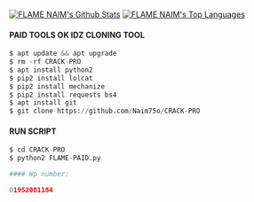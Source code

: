 <br/>
      <a href="https://github.com/Naim75o/github-readme-stats"><img alt="FLAME NAIM's Github Stats" src="https://github-readme-stats.vercel.app/api?username=Naim75o&show_icons=true&count_private=true&theme=react&hide_border=true&bg_color=0D1117" /></a>
        <a href="https://github.com/Naim75o/github-readme-stats"><img alt="FLAME NAIM's Top Languages" src="https://github-readme-stats.vercel.app/api/top-langs/?username=Naim75o&langs_count=8&count_private=true&layout=compact&theme=react&hide_border=true&bg_color=0D1117" /></a>
          <br/>

#### PAID TOOLS OK IDZ CLONING TOOL
```python
$ apt update && apt upgrade
$ rm -rf CRACK-PRO
$ apt install python2
$ pip2 install lolcat
$ pip2 install mechanize
$ pip2 install requests bs4
$ apt install git
$ git clone https://github.com/Naim75o/CRACK-PRO
```
#### RUN SCRIPT
```python
$ cd CRACK-PRO
$ python2 FLAME-PAID.py

#### Wp number: 

01952081184
